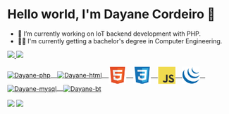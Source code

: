 <h1>Hello world, I'm Dayane Cordeiro 👋</h1>

- 🔭 I’m currently working on IoT backend development with PHP.
- 👩‍💻 I'm currently getting a bachelor's degree in Computer Engineering.

<div>
  <a href="https://github.com/DayaneCordeiro">
  <img height="180em" src="https://github-readme-stats.vercel.app/api?username=DayaneCordeiro&show_icons=true&theme=dracula&include_all_commits=true&count_private=true"/>
  <img height="180em" src="https://github-readme-stats.vercel.app/api/top-langs/?username=DayaneCordeiro&layout=compact&langs_count=16&theme=dracula"/>
</div>
  
<div style="display: inline_block"><br>
  <img align="center" alt="Dayane-php"    height="37" width="50" src="https://upload.wikimedia.org/wikipedia/commons/thumb/3/31/Webysther_20160423_-_Elephpant.svg/2560px-Webysther_20160423_-_Elephpant.svg.png"/>&nbsp;&nbsp;&nbsp;
  <img align="center" alt="Dayane-html"   height="40" width="40" src="https://upload.wikimedia.org/wikipedia/commons/thumb/9/9a/Laravel.svg/1969px-Laravel.svg.png"/>&nbsp;&nbsp;&nbsp;
  <img align="center" alt="Dayane-html"   height="40" width="40" src="https://github.com/devicons/devicon/blob/master/icons/html5/html5-original.svg"/>&nbsp;&nbsp;&nbsp;
  <img align="center" alt="Dayane-css"    height="40" width="40" src="https://github.com/devicons/devicon/blob/master/icons/css3/css3-original.svg"/>&nbsp;&nbsp;&nbsp;
  <img align="center" alt="Dayane-js"     height="40" width="40" src="https://github.com/devicons/devicon/blob/master/icons/javascript/javascript-original.svg"/>&nbsp;&nbsp;&nbsp;
  <img align="center" alt="Dayane-jquery" height="40" width="40" src="https://github.com/devicons/devicon/blob/master/icons/jquery/jquery-original.svg"/>&nbsp;&nbsp;&nbsp;
  <img align="center" alt="Dayane-mysql"  height="40" width="40" src="https://cidadeinteligente.pirai.rj.gov.br/img/tecnologias/mysql.png"/>&nbsp;&nbsp;&nbsp;
  <img align="center" alt="Dayane-bt"     height="40" width="40" src="https://cdn.worldvectorlogo.com/logos/bootstrap-4.svg"/>
</div><br>
  
<div>
  <a href = "mailto:contatodayane.cordeirogs@gmail.com"><img src="https://img.shields.io/badge/Gmail-D14836?style=for-the-badge&logo=gmail&logoColor=white" target="_blank"></a>
  <a href="https://www.linkedin.com/in/dayane-cordeiro-1b761318b/" target="_blank"><img src="https://img.shields.io/badge/-LinkedIn-%230077B5?style=for-the-badge&logo=linkedin&logoColor=white" target="_blank"></a> 
</div>
